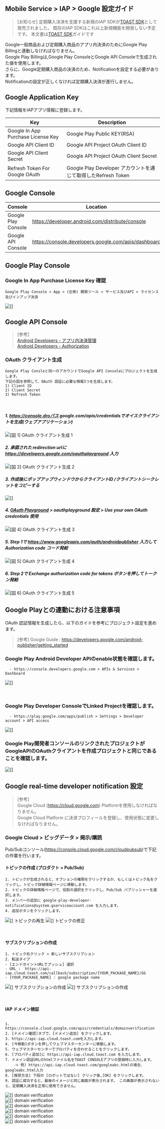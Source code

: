 ## Mobile Service > IAP > Google 設定ガイド

> [お知らせ]
> 定期購入決済を支援する新規のIAP SDKが[TOAST SDK](http://docs.toast.com/ja/TOAST/ja/toast-sdk/overview/)として発売されました。
> 既存のIAP SDKはこれ以上新規機能を開発しない予定です。
> 本文書は[TOAST SDK](http://docs.toast.com/ja/TOAST/ja/toast-sdk/overview/)ガイドです


Google一般商品および定期購入商品のアプリ内決済のためにGoogle Play Billingと連動しなければなりません。<br>
Google Play Billingは,Google Play ConsoleとGoogle API Consoleで生成された値を使用します。<br>
さらに、Google定期購入商品の決済のため、Notificationを設定する必要があります。<br>
Notificationの設定が正しくなければ定期購入決済が進行しません。




## Google Application Key
下記情報をIAPアプリ情報に登録します。

| Key | Description                                             |
| ---------------------------------- | ---------------------------------------------- |
| Google In App Purchase License Key | Google Play Public KEY(RSA)       |
| Google API Client ID               | Google API Project OAuth Client ID            |
| Google API Client Secret           | Google API Project OAuth Client Secret        |
| Refresh Token For Google OAuth     | Google Play Developer アカウントを通じて取得したRefresh Token |


## Google Console
| Console        | Location                              |
| -------------- | ------------------------------- |
| Google Play Console | https://developer.android.com/distribute/console |
| Google API Console | https://console.developers.google.com/apis/dashboard |


## Google Play Console

### Google In App Purchase License Key 確認
```
Google Play Console > App > (左側) 開発ツール > サービス及びAPI > ライセンス及びインアップ決済
```
![[]](http://static.toastoven.net/prod_iap/iap_google_license_ja.png)


## Google API Console

> [参考]<br>
> [Android Developers - アプリ内決済管理](http://developer.android.com/google/play/billing/billing_admin.html) <br>
> [Android Developers - Authorization](https://developers.google.com/identity/protocols/OAuth2WebServer)

### OAuth クライアント生成
```
Google Play Consleと同一のアカウントでGoogle API Consoleにプロジェクトを生成します。
下記の図を参照して、OAuth 認証に必要な情報3つを生成します。
1) Client ID  
2) Client Secret  
3) Refresh Token  
```
<br>

##### 1. https://console.droパス google.com/apis/credentialsでオイスクライアントを生成(ウェブアプリケーション)
![[図 1] OAuth クライアント生成 1](http://static.toastoven.net/prod_iap/iap_google_credentials_ja.png)


##### 2. 承認された redirection urlに https://developers.google.com/oauthplayground 入力
![[図 2] OAuth クライアント生成 2](http://static.toastoven.net/prod_iap/iap_google_Oauth_ja.png)

##### 3. 作成後にポップアップウィンドウからクライアントID /クライアントシークレットをコピーする
![[]](http://static.toastoven.net/prod_iap/iap_google_Oauth_clientSecret_ja.png)

##### 4. [OAuth Playground](https://developers.google.com/oauthplayground/) > oauthplayground 設定 > Use your own OAuth credentials 使用
![[図 4] OAuth クライアント生成 3](http://static.toastoven.net/prod_iap/iap_g_03.png)


##### 5. Step 1で https://www.googleapis.com/auth/androidpublisher 入力して Authorization code コード発給
![[図 5] OAuth クライアント生成 4](http://static.toastoven.net/prod_iap/iap_g_04.png)


##### 6. Step 2で Exchange authorization code for tokens ボタンを押してトークン発給
![[図 6] OAuth クライアント生成 5](http://static.toastoven.net/prod_iap/iap_g_05.png)


## Google Playとの連動における注意事項

OAuth 認証情報を生成したら、以下のガイドを参考にプロジェクト設定を進めます。

> [参考]
> Google Guide : https://developers.google.com/android-publisher/getting_started

### Google Play Android Developer APIのenable状態を確認します。

```
  - https://console.developers.google.com > APIs & Services > Dashboard
```
![[]](http://static.toastoven.net/prod_iap/iap-console-google-console-1.png)

<br>

### Google Play Developer ConsoleでLinked Projectを確認します。
 
```
  - https://play.google.com/apps/publish > Settings > Developer account > API access
```
![[]](http://static.toastoven.net/prod_iap/iap-console-google-console-2.png)

### Google Play開発者コンソールのリンクされたプロジェクトがGoogleAPIのOAuthクライアントを作成プロジェクトと同じであることを確認します。
![[]](http://static.toastoven.net/prod_iap/iap_google_linked_ja.png)

## Google real-time developer notification 設定

> [参考]<br>
> Google Cloud (https://cloud.google.com) Platformを使用しなければなりません。<br>
> Google Cloud Platform に決済プロフィールを登録し、使用状態に変更しなければなりません。


### Google Cloud > ビッグデータ > 掲示/購読

Pub/Subコンソール(https://console.cloud.google.com/cloudpubsub)で下記の作業を行います。

#### トピックの作成 (プロダクト > Pub/Sub)

```
1. トピックが生成されると、オプションの権限をクリックするか、もしくはトピック名をクリックし、トピック詳細情報ページに移動します。
2. トピックの詳細情報ページで、役割の選択をクリックし、Pub/Sub パブリッシャーを選択します。
3. メンバーの追加に google-play-developer-notifications@system.gserviceaccount.com を入力します。
4. 追加ボタンをクリックします。
```
![[] トピックの再生](http://static.toastoven.net/prod_iap/iap_google_createTopic_ja.png)
![[] トピックの修正](http://static.toastoven.net/prod_iap/iap_google_addMember_ja.png)

<br>

#### サブスクリプションの作成
```
1. トピック右クリック > 新しいサブスクリプション
2. 転送タイプ
- [エンドポイントURLでプッシュ] 選択
- URL :  https://api-iap.cloud.toast.com/callback/subscription/{YOUR_PACKAGE_NAME}/GG
- {YOUR_PACKAGE_NAME} : google package name
```
![[] サブスクリプションの作成](http://static.toastoven.net/prod_iap/iap_google_new_subscirption_ja.png)
![[] サブスクリプションの作成](http://static.toastoven.net/prod_iap/iap_google_create_subscription_ja.png)

<br>

#### IAP ドメイン検証
```

1. https://console.cloud.google.com/apis/credentials/domainverification
2. [ドメイン確認]タブで、[ドメイン追加] をクリックします。
3. https://api-iap.cloud.toast.comを入力します。
4. [今移動]ボタンを押してウェブマスターセンターに移動します。
5. ウェブマスターセンターでプロパティを合わせることをクリックします。
6. [プロパティ追加]に https://api-iap.cloud.toast.com を入力します。
7. ドメイン認証URLのhtmlファイル名をTOAST CONSOLEアプリの登録時に入力します。
    -> 例) https://api-iap.cloud.toast.com/googleabc.htmlの場合、googleabc.html入力
8. [推奨方法] 下段の [ロボットではない] クリック後,[OK] をクリックします。
9. 認証に成功すると、最後のイメージと同じ画面が表示されます。 この画面が表示されないと、定期購入決済を正常に使用できません。
```
![[] domain verification](http://static.toastoven.net/prod_iap/iap-console-domain-verification_ja_1.png)<br>
![[] domain verification](http://static.toastoven.net/prod_iap/iap_google_add_domain_ja.png)<br>
![[] domain verification](http://static.toastoven.net/prod_iap/iap-console-domain-verification_ja_3.png)<br>
![[] domain verification](http://static.toastoven.net/prod_iap/google_domain_auth.png)<br>
![[] domain verification](http://static.toastoven.net/prod_iap/iap-console-domain-verification_ja_4.png)<br>
![[] domain verification](http://static.toastoven.net/prod_iap/iap-console-domain-verification_ja_5.png)<br>



